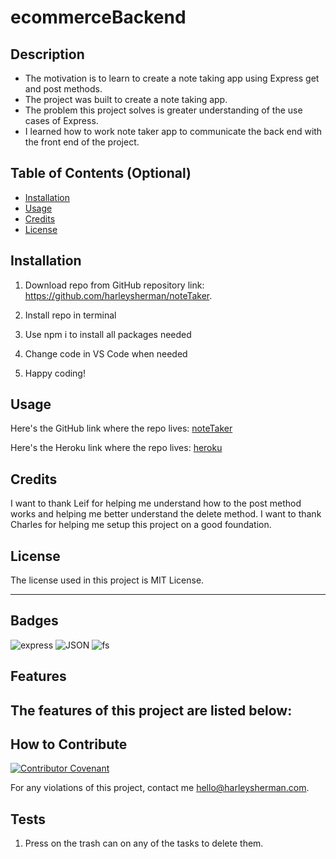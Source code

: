 # ecommerceBackend

## Description

- The motivation is to learn to create a note taking app using Express get and post methods.
- The project was built to create a note taking app.
- The problem this project solves is greater understanding of the use cases of Express.
- I learned how to work note taker app to communicate the back end with the front end of the project.

## Table of Contents (Optional)

- [Installation](#installation)
- [Usage](#usage)
- [Credits](#credits)
- [License](#license)

## Installation

1. Download repo from GitHub repository link:
https://github.com/harleysherman/noteTaker. 

2. Install repo in terminal

3. Use npm i to install all packages needed

4. Change code in VS Code when needed

5. Happy coding!

## Usage

Here's the GitHub link where the repo lives:
[noteTaker](https://github.com/harleysherman/noteTaker)

Here's the Heroku link where the repo lives:
[heroku](https://github.com/harleysherman/noteTaker)

## Credits

I want to thank Leif for helping me understand how to the post method works and helping me better understand the delete method. I want to thank Charles for helping me setup this project on a good foundation.

## License

The license used in this project is MIT License.

---

## Badges

![express](https://img.shields.io/badge/express-javascript-blue)
![JSON](https://img.shields.io/badge/JSON-package-green)
![fs](https://img.shields.io/badge/fs-package-green)

## Features

The features of this project are listed below:
- 

## How to Contribute

[![Contributor Covenant](https://img.shields.io/badge/Contributor%20Covenant-2.1-4baaaa.svg)](code_of_conduct.md)

For any violations of this project, contact me hello@harleysherman.com.

## Tests

1. Press on the trash can on any of the tasks to delete them.